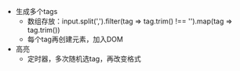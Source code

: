 - 生成多个tags
  - 数组存放：input.split(',').filter(tag => tag.trim() !== '').map(tag => tag.trim())
  - 每个tag再创建元素，加入DOM
- 高亮
  - 定时器，多次随机选tag，再改变格式